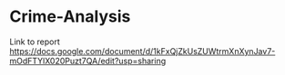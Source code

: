 # Crime-Analysis

Link to report
https://docs.google.com/document/d/1kFxQjZkUsZUWtrmXnXynJav7-mOdFTYlX020Puzt7QA/edit?usp=sharing
